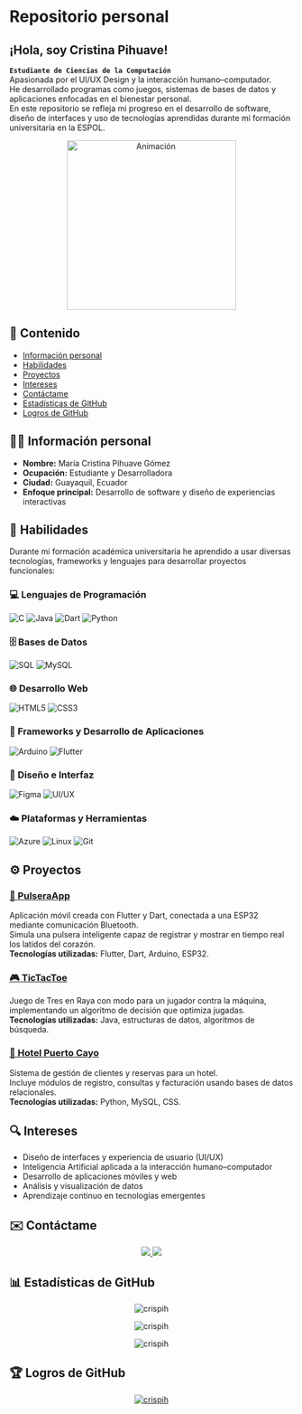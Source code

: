 # Repositorio personal

## ¡Hola, soy Cristina Pihuave!
**`Estudiante de Ciencias de la Computación`**  
Apasionada por el UI/UX Design y la interacción humano–computador.  
He desarrollado programas como juegos, sistemas de bases de datos y aplicaciones enfocadas en el bienestar personal.  
En este repositorio se refleja mi progreso en el desarrollo de software, diseño de interfaces y uso de tecnologías aprendidas durante mi formación universitaria en la ESPOL.

<p align="center">
  <img src="https://i.pinimg.com/originals/4d/e0/19/4de019b6c1fc6d68615e455dfc9ab951.gif" alt="Animación" width="300"/>
</p>

## 📌 Contenido
- [Información personal](#informacion-personal)
- [Habilidades](#habilidades)
- [Proyectos](#proyectos)
- [Intereses](#intereses)
- [Contáctame](#contactame)
- [Estadísticas de GitHub](#estadisticas-de-github)
- [Logros de GitHub](#logros-de-github)

<h2 id="informacion-personal">👩‍💻 Información personal</h2>

- **Nombre:** María Cristina Pihuave Gómez  
- **Ocupación:** Estudiante y Desarrolladora  
- **Ciudad:** Guayaquil, Ecuador  
- **Enfoque principal:** Desarrollo de software y diseño de experiencias interactivas

<h2 id="habilidades">🧰 Habilidades</h2>

Durante mi formación académica universitaria he aprendido a usar diversas tecnologías, frameworks y lenguajes para desarrollar proyectos funcionales:

### 💻 Lenguajes de Programación
![C](https://img.shields.io/badge/C-00599C?style=for-the-badge&logo=c&logoColor=white)
![Java](https://img.shields.io/badge/Java-ED8B00?style=for-the-badge&logo=openjdk&logoColor=white)
![Dart](https://img.shields.io/badge/Dart-0175C2?style=for-the-badge&logo=dart&logoColor=white)
![Python](https://img.shields.io/badge/Python-3776AB?style=for-the-badge&logo=python&logoColor=white)

### 🗄️ Bases de Datos
![SQL](https://img.shields.io/badge/SQL-336791?style=for-the-badge&logo=postgresql&logoColor=white)
![MySQL](https://img.shields.io/badge/MySQL-005C84?style=for-the-badge&logo=mysql&logoColor=white)

### 🌐 Desarrollo Web
![HTML5](https://img.shields.io/badge/HTML5-E34F26?style=for-the-badge&logo=html5&logoColor=white)
![CSS3](https://img.shields.io/badge/CSS3-1572B6?style=for-the-badge&logo=css3&logoColor=white)

### 📱 Frameworks y Desarrollo de Aplicaciones
![Arduino](https://img.shields.io/badge/Arduino-00979D?style=for-the-badge&logo=arduino&logoColor=white)
![Flutter](https://img.shields.io/badge/Flutter-02569B?style=for-the-badge&logo=flutter&logoColor=white)

### 🎨 Diseño e Interfaz
![Figma](https://img.shields.io/badge/Figma-F24E1E?style=for-the-badge&logo=figma&logoColor=white)
![UI/UX](https://img.shields.io/badge/UI%2FUX-Design-ff69b4?style=for-the-badge&logo=adobe&logoColor=white)

### ☁️ Plataformas y Herramientas
![Azure](https://img.shields.io/badge/Azure-0078D4?style=for-the-badge&logo=microsoftazure&logoColor=white)
![Linux](https://img.shields.io/badge/Linux-FCC624?style=for-the-badge&logo=linux&logoColor=black)
![Git](https://img.shields.io/badge/GIT-E44C30?style=for-the-badge&logo=git&logoColor=white)

<h2 id="proyectos">⚙️ Proyectos</h2>

### [📱 PulseraApp](https://github.com/CrisPih/PulseraApp)
Aplicación móvil creada con Flutter y Dart, conectada a una ESP32 mediante comunicación Bluetooth.  
Simula una pulsera inteligente capaz de registrar y mostrar en tiempo real los latidos del corazón.  
**Tecnologías utilizadas:** Flutter, Dart, Arduino, ESP32.

### [🎮 TicTacToe](https://github.com/Sebhvarg/TicTacToe)
Juego de Tres en Raya con modo para un jugador contra la máquina, implementando un algoritmo de decisión que optimiza jugadas.  
**Tecnologías utilizadas:** Java, estructuras de datos, algoritmos de búsqueda.

### [🏨 Hotel Puerto Cayo](https://github.com/gasaesco/HotelPuertoCayo)
Sistema de gestión de clientes y reservas para un hotel.  
Incluye módulos de registro, consultas y facturación usando bases de datos relacionales.  
**Tecnologías utilizadas:** Python, MySQL, CSS.

<h2 id="intereses">🔍 Intereses</h2>

- Diseño de interfaces y experiencia de usuario (UI/UX)  
- Inteligencia Artificial aplicada a la interacción humano–computador  
- Desarrollo de aplicaciones móviles y web  
- Análisis y visualización de datos  
- Aprendizaje continuo en tecnologías emergentes  

<h2 id="contactame">✉️ Contáctame</h2>

<p align="center">
  <a href="https://www.linkedin.com/in/cristina-pihuave-0ab060278" target="_blank">
    <img src="https://img.shields.io/badge/LinkedIn-0A66C2?style=for-the-badge&logo=linkedin&logoColor=white" />
  </a>
  <a href="mailto:cristinapihuave810@gmail.com">
    <img src="https://img.shields.io/badge/Gmail-D14836?style=for-the-badge&logo=gmail&logoColor=white" />
  </a>
</p>

<h2 id="estadisticas-de-github">📊 Estadísticas de GitHub</h2>

<p align="center">  
  <img src="https://github-readme-stats.vercel.app/api?username=crispih&show_icons=true&theme=radical" alt="crispih" />  
</p>  

<p align="center">  
  <img src="https://github-readme-streak-stats.herokuapp.com/?user=crispih&theme=radical" alt="crispih" />  
</p>  

<p align="center">  
  <img src="https://github-readme-stats.vercel.app/api/top-langs?username=crispih&show_icons=true&locale=en&layout=compact&theme=radical" alt="crispih" />  
</p>

<h2 id="logros-de-github">🏆 Logros de GitHub</h2>

<p align="center">  
  <a href="https://github.com/ryo-ma/github-profile-trophy">  
    <img src="https://github-profile-trophy.vercel.app/?username=crispih&theme=onedark" alt="crispih" />  
  </a>  
</p>
